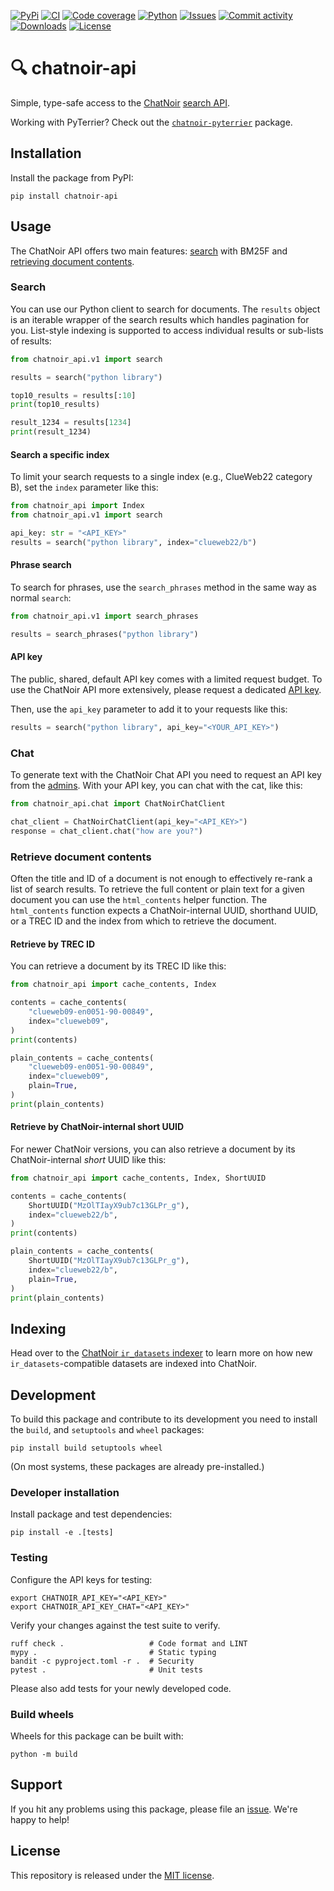 [![PyPi](https://img.shields.io/pypi/v/chatnoir-api?style=flat-square)](https://pypi.org/project/chatnoir-api/)
[![CI](https://img.shields.io/github/actions/workflow/status/chatnoir-eu/chatnoir-api/ci.yml?branch=main&style=flat-square)](https://github.com/chatnoir-eu/chatnoir-api/actions/workflows/ci.yml)
[![Code coverage](https://img.shields.io/codecov/c/github/chatnoir-eu/chatnoir-api?style=flat-square)](https://codecov.io/github/chatnoir-eu/chatnoir-api/)
[![Python](https://img.shields.io/pypi/pyversions/chatnoir-api?style=flat-square)](https://pypi.org/project/chatnoir-api/)
[![Issues](https://img.shields.io/github/issues/chatnoir-eu/chatnoir-api?style=flat-square)](https://github.com/chatnoir-eu/chatnoir-api/issues)
[![Commit activity](https://img.shields.io/github/commit-activity/m/chatnoir-eu/chatnoir-api?style=flat-square)](https://github.com/chatnoir-eu/chatnoir-api/commits)
[![Downloads](https://img.shields.io/pypi/dm/chatnoir-api?style=flat-square)](https://pypi.org/project/chatnoir-api/)
[![License](https://img.shields.io/github/license/chatnoir-eu/chatnoir-api?style=flat-square)](LICENSE)

# 🔍 chatnoir-api

Simple, type-safe access to the [ChatNoir](https://chatnoir.web.webis.de/) [search API](https://chatnoir.web.webis.de/api/).

Working with PyTerrier? Check out the [`chatnoir-pyterrier`](https://pypi.org/project/chatnoir-pyterrier/) package.

## Installation

Install the package from PyPI:

```shell
pip install chatnoir-api
```

## Usage

The ChatNoir API offers two main features: [search](#search) with BM25F and [retrieving document contents](#retrieve-document-contents).

### Search

You can use our Python client to search for documents.
The `results` object is an iterable wrapper of the search results which handles pagination for you.
List-style indexing is supported to access individual results or sub-lists of results:

```python
from chatnoir_api.v1 import search

results = search("python library")

top10_results = results[:10]
print(top10_results)

result_1234 = results[1234]
print(result_1234)
```

#### Search a specific index

To limit your search requests to a single index (e.g., ClueWeb22 category B), set the `index` parameter like this:

```python
from chatnoir_api import Index
from chatnoir_api.v1 import search

api_key: str = "<API_KEY>"
results = search("python library", index="clueweb22/b")
```

#### Phrase search

To search for phrases, use the `search_phrases` method in the same way as normal `search`:

```python
from chatnoir_api.v1 import search_phrases

results = search_phrases("python library")
```

#### API key

The public, shared, default API key comes with a limited request budget.
To use the ChatNoir API more extensively, please request a dedicated [API key](https://chatnoir.web.webis.de/apikey/).

Then, use the `api_key` parameter to add it to your requests like this:

```python
results = search("python library", api_key="<YOUR_API_KEY>")
```

### Chat

To generate text with the ChatNoir Chat API you need to request an API key from the [admins](mailto:maik.froebe@uni-jena.de).
With your API key, you can chat with the cat, like this:

```python
from chatnoir_api.chat import ChatNoirChatClient

chat_client = ChatNoirChatClient(api_key="<API_KEY>")
response = chat_client.chat("how are you?")
```

### Retrieve document contents

Often the title and ID of a document is not enough to effectively re-rank a list of search results.
To retrieve the full content or plain text for a given document you can use the `html_contents` helper function.
The `html_contents` function expects a ChatNoir-internal UUID, shorthand UUID, or a TREC ID and the index from which to retrieve the document.

#### Retrieve by TREC ID

You can retrieve a document by its TREC ID like this:

```python
from chatnoir_api import cache_contents, Index

contents = cache_contents(
    "clueweb09-en0051-90-00849",
    index="clueweb09",
)
print(contents)

plain_contents = cache_contents(
    "clueweb09-en0051-90-00849",
    index="clueweb09",
    plain=True,
)
print(plain_contents)
```

#### Retrieve by ChatNoir-internal short UUID

For newer ChatNoir versions, you can also retrieve a document by its ChatNoir-internal _short_ UUID like this:

```python
from chatnoir_api import cache_contents, Index, ShortUUID

contents = cache_contents(
    ShortUUID("MzOlTIayX9ub7c13GLPr_g"),
    index="clueweb22/b",
)
print(contents)

plain_contents = cache_contents(
    ShortUUID("MzOlTIayX9ub7c13GLPr_g"),
    index="clueweb22/b",
    plain=True,
)
print(plain_contents)
```

## Indexing

Head over to the [ChatNoir `ir_datasets` indexer](https://github.com/chatnoir-eu/chatnoir-ir-datasets-indexer) to learn more on how new `ir_datasets`-compatible datasets are indexed into ChatNoir.

<!-- ## Citation

If you use this package, please cite the [paper](https://webis.de/publications.html#bevendorff_2018)
from the [ChatNoir](https://github.com/chatnoir-eu) authors. 
You can use the following BibTeX information for citation:

```bibtex
@InProceedings{bevendorff:2018,
  address =               {Berlin Heidelberg New York},
  author =                {Janek Bevendorff and Benno Stein and Matthias Hagen and Martin Potthast},
  booktitle =             {Advances in Information Retrieval. 40th European Conference on IR Research (ECIR 2018)},
  editor =                {Leif Azzopardi and Allan Hanbury and Gabriella Pasi and Benjamin Piwowarski},
  month =                 mar,
  publisher =             {Springer},
  series =                {Lecture Notes in Computer Science},
  site =                  {Grenoble, France},
  title =                 {{Elastic ChatNoir: Search Engine for the ClueWeb and the Common Crawl}},
  year =                  2018
}
``` -->

## Development

To build this package and contribute to its development you need to install the `build`, and `setuptools` and `wheel` packages:

```shell
pip install build setuptools wheel
```

(On most systems, these packages are already pre-installed.)

### Developer installation

Install package and test dependencies:

```shell
pip install -e .[tests]
```

### Testing

Configure the API keys for testing:

```shell
export CHATNOIR_API_KEY="<API_KEY>"
export CHATNOIR_API_KEY_CHAT="<API_KEY>"
```

Verify your changes against the test suite to verify.

```shell
ruff check .                   # Code format and LINT
mypy .                         # Static typing
bandit -c pyproject.toml -r .  # Security
pytest .                       # Unit tests
```

Please also add tests for your newly developed code.

### Build wheels

Wheels for this package can be built with:

```shell
python -m build
```

## Support

If you hit any problems using this package, please file an [issue](https://github.com/chatnoir-eu/chatnoir-api/issues/new).
We're happy to help!

## License

This repository is released under the [MIT license](LICENSE).
